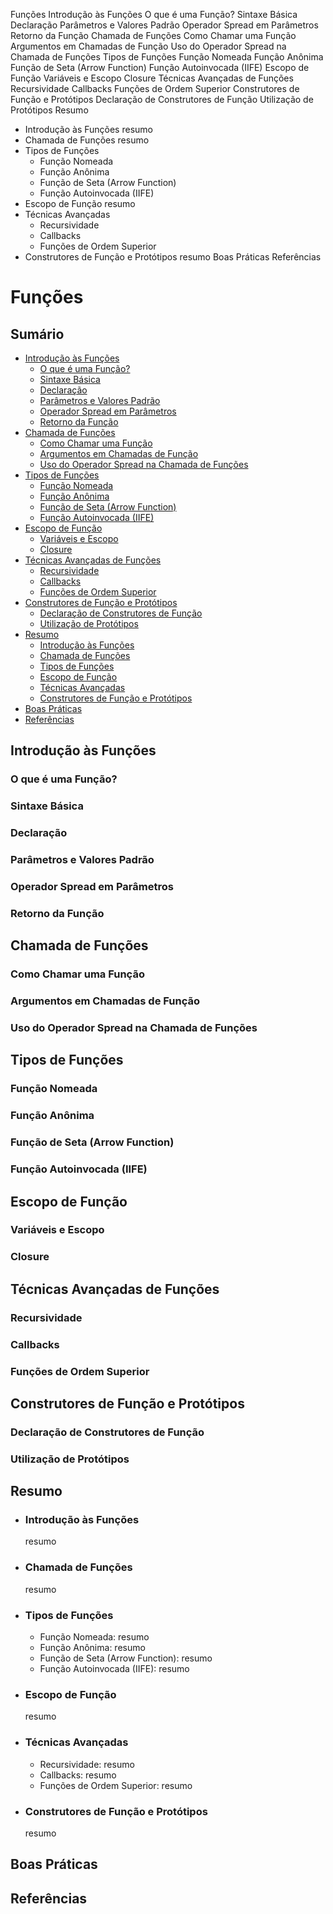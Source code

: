 Funções
Introdução às Funções
  O que é uma Função?
  Sintaxe Básica
  Declaração
  Parâmetros e Valores Padrão
  Operador Spread em Parâmetros
  Retorno da Função
Chamada de Funções
  Como Chamar uma Função
  Argumentos em Chamadas de Função
  Uso do Operador Spread na Chamada de Funções
Tipos de Funções
  Função Nomeada
  Função Anônima
  Função de Seta (Arrow Function)
  Função Autoinvocada (IIFE)
Escopo de Função
  Variáveis e Escopo
  Closure
Técnicas Avançadas de Funções
  Recursividade
  Callbacks
  Funções de Ordem Superior
Construtores de Função e Protótipos
  Declaração de Construtores de Função
  Utilização de Protótipos
Resumo
- Introdução às Funções
  resumo
- Chamada de Funções
  resumo
- Tipos de Funções
  - Função Nomeada
  - Função Anônima
  - Função de Seta (Arrow Function)
  - Função Autoinvocada (IIFE)
- Escopo de Função
  resumo
- Técnicas Avançadas
  - Recursividade
  - Callbacks
  - Funções de Ordem Superior
- Construtores de Função e Protótipos
  resumo
Boas Práticas
Referências





# Funções

## Sumário
- [Introdução às Funções](#introdução-às-funções)
  - [O que é uma Função?](#o-que-é-uma-função)
  - [Sintaxe Básica](#sintaxe-básica)
  - [Declaração](#declaração)
  - [Parâmetros e Valores Padrão](#parâmetros-e-valores-padrão)
  - [Operador Spread em Parâmetros](#operador-spread-em-parâmetros)
  - [Retorno da Função](#retorno-da-função)
- [Chamada de Funções](#chamada-de-funções)
  - [Como Chamar uma Função](#como-chamar-uma-função)
  - [Argumentos em Chamadas de Função](#argumentos-em-chamadas-de-função)
  - [Uso do Operador Spread na Chamada de Funções](#uso-do-operador-spread-na-chamada-de-funções)
- [Tipos de Funções](#tipos-de-funções)
  - [Função Nomeada](#função-nomeada)
  - [Função Anônima](#função-anônima)
  - [Função de Seta (Arrow Function)](#função-de-seta-arrow-function)
  - [Função Autoinvocada (IIFE)](#função-autoinvocada-iife)
- [Escopo de Função](#escopo-de-função)
  - [Variáveis e Escopo](#variáveis-e-escopo)
  - [Closure](#closure)
- [Técnicas Avançadas de Funções](#técnicas-avançadas-de-funções)
  - [Recursividade](#recursividade)
  - [Callbacks](#callbacks)
  - [Funções de Ordem Superior](#funções-de-ordem-superior)
- [Construtores de Função e Protótipos](#construtores-de-função-e-protótipos)
  - [Declaração de Construtores de Função](#declaração-de-construtores-de-função)
  - [Utilização de Protótipos](#utilização-de-protótipos)
- [Resumo](#resumo)
  - [Introdução às Funções](#introdução-às-funções-resumo)
  - [Chamada de Funções](#chamada-de-funções-resumo)
  - [Tipos de Funções](#tipos-de-funções-resumo)
  - [Escopo de Função](#escopo-de-função-resumo)
  - [Técnicas Avançadas](#técnicas-avançadas-resumo)
  - [Construtores de Função e Protótipos](#construtores-de-função-e-protótipos-resumo)
- [Boas Práticas](#boas-práticas)
- [Referências](#referências)

## Introdução às Funções
  ### O que é uma Função?
  ### Sintaxe Básica
  ### Declaração
  ### Parâmetros e Valores Padrão
  ### Operador Spread em Parâmetros
  ### Retorno da Função
## Chamada de Funções
  ### Como Chamar uma Função
  ### Argumentos em Chamadas de Função
  ### Uso do Operador Spread na Chamada de Funções
## Tipos de Funções
  ### Função Nomeada
  ### Função Anônima
  ### Função de Seta (Arrow Function)
  ### Função Autoinvocada (IIFE)
## Escopo de Função
  ### Variáveis e Escopo
  ### Closure
## Técnicas Avançadas de Funções
  ### Recursividade
  ### Callbacks
  ### Funções de Ordem Superior
## Construtores de Função e Protótipos
  ### Declaração de Construtores de Função
  ### Utilização de Protótipos
## Resumo
- ### Introdução às Funções
  resumo
- ### Chamada de Funções
  resumo
- ### Tipos de Funções
  - Função Nomeada: resumo
  - Função Anônima: resumo
  - Função de Seta (Arrow Function): resumo
  - Função Autoinvocada (IIFE): resumo
- ### Escopo de Função
  resumo
- ### Técnicas Avançadas
  - Recursividade: resumo
  - Callbacks: resumo
  - Funções de Ordem Superior: resumo
- ### Construtores de Função e Protótipos
  resumo
## Boas Práticas
## Referências